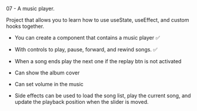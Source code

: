 07 - A music player. 

Project that allows you to learn how to use useState, useEffect, and custom hooks together.

- You can create a component that contains a music player ✅

- With controls to play, pause, forward, and rewind songs. ✅ 

- When a song ends play the next one if the replay btn is not activated

- Can show the album cover

- Can set volume in the music

- Side effects can be used to load the song list, play the current song, and update the playback position when the slider is moved.

